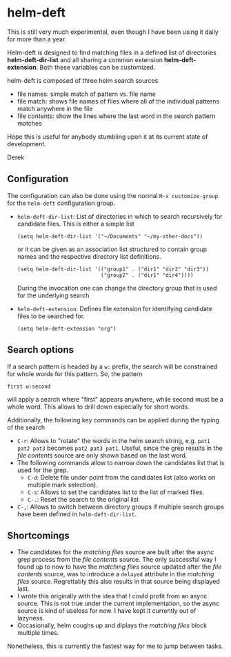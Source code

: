 

# helm-deft

This is still very much experimental, even though I have been using it
daily for more than a year.

Helm-deft is designed to find matching files in a defined list of directories
**helm-deft-dir-list** and all sharing a common extension **helm-deft-extension**.
Both these variables can be customized.

helm-deft is composed of three helm search sources

-   file names: simple match of pattern vs. file name
-   file match: shows file names of files where all of the individual patterns
    match anywhere in the file
-   file contents: show the lines where the last word in the search pattern
    matches

Hope this is useful for anybody stumbling upon it at its current
state of development.

Derek


## Configuration

The configuration can also be done using the normal `M-x
   customize-group` for the `helm-deft` configuration group.

-   `helm-deft-dir-list`: List of directories in which to search
    recursively for candidate files.
    This is either a simple list
    
        (setq helm-deft-dir-list '("~/Documents" "~/my-other-docs"))
    
    or it can be given as an association list structured to contain
    group names and the respective directory list definitions.
    
        (setq helm-deft-dir-list '(("group1" . ("dir1" "dir2" "dir3"))
                                   ("group2" . ("dir1" "dir4"))))
    
    During the invocation one can change the directory group that
    is used for the underlying search
-   `helm-deft-extension`: Defines file extension for identifying
    candidate files to be searched for.
    
        (setq helm-deft-extension "org")


## Search options

If a search pattern is headed by a `w:` prefix, the search will be constrained
for whole words for this pattern. So, the pattern

    first w:second

will apply a search where "first" appears anywhere, while second
must be a whole word. This allows to drill down especially for
short words.

Additionally, the following key commands can be applied during the
typing of the search

-   `C-r`: Allows to "rotate" the words in the helm search string, e.g.
    `pat1 pat2 pat3` becomes `pat2 pat3 pat1`. Useful, since the grep
    results in the *file contents* source are only shown based on the
    last word.
-   The following commands allow to narrow down the candidates list that
    is used for the grep.
    -   `C-d`: Delete file under point from the candidates list (also works
        on multiple mark selection).
    -   `C-s`: Allows to set the candidates list to the list of marked files.
    -   `C-.`: Reset the search to the original list
-   `C-,`: Allows to switch between directory groups if multiple
    search groups have been defined in `helm-deft-dir-list`.


## Shortcomings

-   The candidates for the *matching files* source are built after
    the async grep process from the *file contents* source. The only
    successful way I found up to now to have the *matching files*
    source updated after the *file contents* source, was to introduce
    a `delayed` attribute in the *matching files* source. Regrettably
    this also results in that source being displayed
    last.
-   I wrote this originally with the idea that I could profit from
    an async source. This is not true under the current implementation,
    so the async source is kind of useless for now. I have kept
    it currently out of lazyness.
-   Occasionally, helm coughs up and diplays the *matching
    files* block multiple times.

Nonetheless, this is currently the fastest way for me to jump between
tasks.

